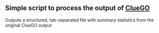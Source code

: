 ## Simple script to process the output of [ClueGO](http://apps.cytoscape.org/apps/cluego)

Outputs a structured, tab-separated file with summary statistics from the original ClueGO output
